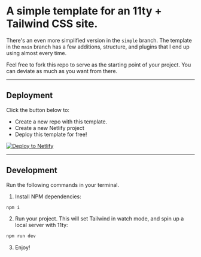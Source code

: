 # A simple template for an 11ty + Tailwind CSS site.

There's an even more simplified version in the `simple` branch. The template in the `main` branch has a few additions, structure, and plugins that I end up using almost every time.

Feel free to fork this repo to serve as the starting point of your project. You can deviate as much as you want from there.

***

## Deployment

Click the button below to:

- Create a new repo with this template.
- Create a new Netlify project
- Deploy this template for free!

[![Deploy to Netlify](https://www.netlify.com/img/deploy/button.svg)](https://app.netlify.com/start/deploy?repository=https://github.com/davidojedalopez/static-site-template)

***

## Development

Run the following commands in your terminal.

1. Install NPM dependencies:

```bash
npm i
```

2. Run your project. This will set Tailwind in watch mode, and spin up a local server with 11ty:

```bash
npm run dev
```

3. Enjoy!

